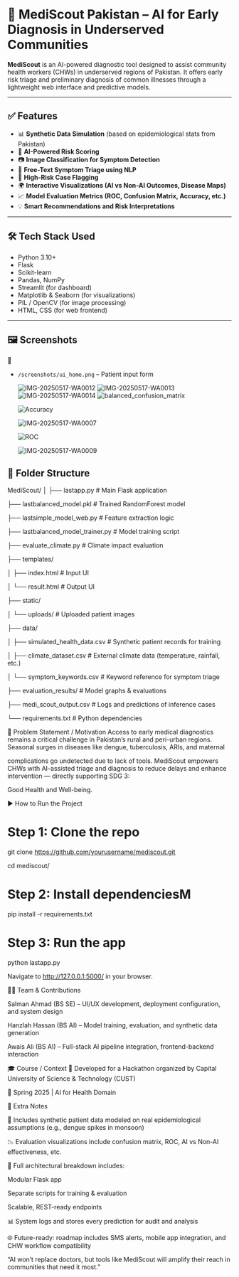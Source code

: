 # 🏥 MediScout Pakistan – AI for Early Diagnosis in Underserved Communities

**MediScout** is an AI-powered diagnostic tool designed to assist community health workers (CHWs) in underserved regions of Pakistan. It offers early risk triage and preliminary diagnosis of common illnesses through a lightweight web interface and predictive models.

---

## ✅ Features

- 📊 **Synthetic Data Simulation** (based on epidemiological stats from Pakistan)
- 🤖 **AI-Powered Risk Scoring**
- 📷 **Image Classification for Symptom Detection**
- 📝 **Free-Text Symptom Triage using NLP**
- 🚨 **High-Risk Case Flagging**
- 🌍 **Interactive Visualizations (AI vs Non-AI Outcomes, Disease Maps)**
- 📈 **Model Evaluation Metrics (ROC, Confusion Matrix, Accuracy, etc.)**
- 💡 **Smart Recommendations and Risk Interpretations**

---

## 🛠️ Tech Stack Used

- Python 3.10+
- Flask
- Scikit-learn
- Pandas, NumPy
- Streamlit (for dashboard)
- Matplotlib & Seaborn (for visualizations)
- PIL / OpenCV (for image processing)
- HTML, CSS (for web frontend)

---

## 🖼️ Screenshots

📌 

- `/screenshots/ui_home.png` – Patient input form
  
  ![IMG-20250517-WA0012](https://github.com/user-attachments/assets/4b80bb54-3a04-4027-b999-9b4caff8e027)
  ![IMG-20250517-WA0013](https://github.com/user-attachments/assets/3b02ed65-ea64-497b-ba09-6360d913d288)
  ![IMG-20250517-WA0014](https://github.com/user-attachments/assets/aeb7a19b-91e4-48a4-80f9-5b7e321ddc32)
  ![balanced_confusion_matrix](https://github.com/user-attachments/assets/d9f11e9b-7d4e-4e13-a1a3-6eba0581a197)

  ![Accuracy](https://github.com/user-attachments/assets/0a7bb326-3f09-47d6-a594-f97c4c76fb86)

  ![IMG-20250517-WA0007](https://github.com/user-attachments/assets/1441f742-6692-4bda-b139-69408164bab2)

  ![ROC](https://github.com/user-attachments/assets/dc64e7c9-fae2-47e5-a09e-a8611e09ab9c)

  ![IMG-20250517-WA0009](https://github.com/user-attachments/assets/4c4e1a75-5618-480d-81b4-233612fd5d90)

## 📁 Folder Structure

MediScout/
│
├── lastapp.py                        # Main Flask application

├── lastbalanced_model.pkl           # Trained RandomForest model

├── lastsimple_model_web.py          # Feature extraction logic

├── lastbalanced_model_trainer.py    # Model training script

├── evaluate_climate.py              # Climate impact evaluation

├── templates/

│   ├── index.html                   # Input UI

│   └── result.html                  # Output UI

├── static/

│   └── uploads/                     # Uploaded patient images

├── data/

│   ├── simulated_health_data.csv    # Synthetic patient records for training

│   ├── climate_dataset.csv          # External climate data (temperature, rainfall, etc.)

│   └── symptom_keywords.csv         # Keyword reference for symptom triage

├── evaluation_results/              # Model graphs & evaluations

├── medi_scout_output.csv            # Logs and predictions of inference cases

└── requirements.txt                 # Python dependencies


🧠 Problem Statement / Motivation
Access to early medical diagnostics remains a critical challenge in Pakistan’s rural and peri-urban regions. Seasonal surges in diseases like dengue, tuberculosis, ARIs, and maternal 

complications go undetected due to lack of tools. MediScout empowers CHWs with AI-assisted triage and diagnosis to reduce delays and enhance intervention — directly supporting SDG 3: 

Good Health and Well-being.

▶️ How to Run the Project

# Step 1: Clone the repo

git clone https://github.com/yourusername/mediscout.git

cd mediscout/

# Step 2: Install dependenciesM

pip install -r requirements.txt

# Step 3: Run the app
python lastapp.py

Navigate to http://127.0.0.1:5000/ in your browser.

👨‍💻 Team & Contributions

Salman Ahmad (BS SE) – UI/UX development, deployment configuration, and system design

Hanzlah Hassan (BS AI) – Model training, evaluation, and synthetic data generation

Awais Ali (BS AI) – Full-stack AI pipeline integration, frontend-backend interaction


🎓 Course / Context
🚀 Developed for a Hackathon organized by Capital University of Science & Technology (CUST)

📅 Spring 2025 | AI for Health Domain


📌 Extra Notes

🧪 Includes synthetic patient data modeled on real epidemiological assumptions (e.g., dengue spikes in monsoon)

📉 Evaluation visualizations include confusion matrix, ROC, AI vs Non-AI effectiveness, etc.

🧱 Full architectural breakdown includes:

Modular Flask app

Separate scripts for training & evaluation

Scalable, REST-ready endpoints

📊 System logs and stores every prediction for audit and analysis

🌐 Future-ready: roadmap includes SMS alerts, mobile app integration, and CHW workflow compatibility

“AI won’t replace doctors, but tools like MediScout will amplify their reach in communities that need it most.”
